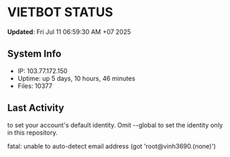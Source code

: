 # VIETBOT STATUS
**Updated**: Fri Jul 11 06:59:30 AM +07 2025

## System Info
- IP: 103.77.172.150
- Uptime: up 5 days, 10 hours, 46 minutes
- Files: 10377

## Last Activity

to set your account's default identity.
Omit --global to set the identity only in this repository.

fatal: unable to auto-detect email address (got 'root@vinh3690.(none)')
